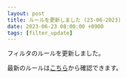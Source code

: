 ```yaml
---
layout: post
title: ルールを更新しました (23-06-2023)
date: 2023-06-23 08:00:00 +0900
tags: [filter_update]
---
```


フィルタのルールを更新しました。

最新のルールは[こちら](https://github.com/kittytail/BlockerRules)から確認できます。
